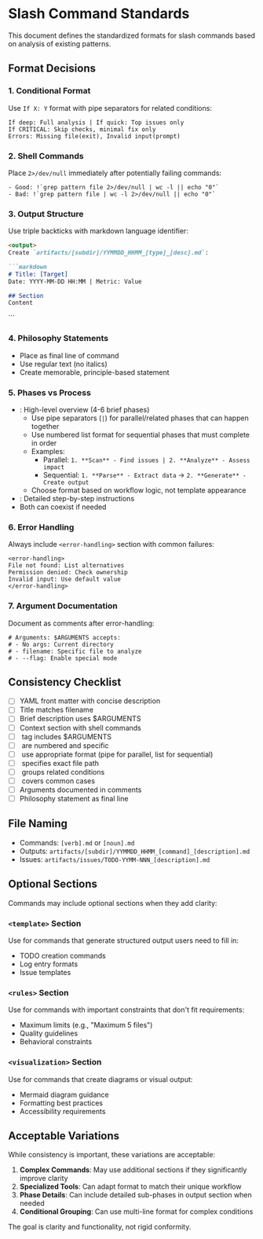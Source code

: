 # Slash Command Standards

This document defines the standardized formats for slash commands based on analysis of existing patterns.

## Format Decisions

### 1. **Conditional Format**
Use `If X: Y` format with pipe separators for related conditions:
```
If deep: Full analysis | If quick: Top issues only
If CRITICAL: Skip checks, minimal fix only
Errors: Missing file(exit), Invalid input(prompt)
```

### 2. **Shell Commands**
Place `2>/dev/null` immediately after potentially failing commands:
```
- Good: !`grep pattern file 2>/dev/null | wc -l || echo "0"`
- Bad: !`grep pattern file | wc -l 2>/dev/null || echo "0"`
```

### 3. **Output Structure**
Use triple backticks with markdown language identifier:
```markdown
<output>
Create `artifacts/[subdir]/YYMMDD_HHMM_[type]_[desc].md`:

```markdown
# Title: [Target]
Date: YYYY-MM-DD HH:MM | Metric: Value

## Section
Content
```
</output>
```

### 4. **Philosophy Statements**
- Place as final line of command
- Use regular text (no italics)
- Create memorable, principle-based statement

### 5. **Phases vs Process**
- **<phases>**: High-level overview (4-6 brief phases)
  - Use pipe separators (`|`) for parallel/related phases that can happen together
  - Use numbered list format for sequential phases that must complete in order
  - Examples:
    - Parallel: `1. **Scan** - Find issues | 2. **Analyze** - Assess impact`
    - Sequential: `1. **Parse** - Extract data` → `2. **Generate** - Create output`
  - Choose format based on workflow logic, not template appearance
- **<process>**: Detailed step-by-step instructions
- Both can coexist if needed

### 6. **Error Handling**
Always include `<error-handling>` section with common failures:
```
<error-handling>
File not found: List alternatives
Permission denied: Check ownership
Invalid input: Use default value
</error-handling>
```

### 7. **Argument Documentation**
Document as comments after error-handling:
```
# Arguments: $ARGUMENTS accepts:
# - No args: Current directory
# - filename: Specific file to analyze
# - --flag: Enable special mode
```

## Consistency Checklist

- [ ] YAML front matter with concise description
- [ ] Title matches filename
- [ ] Brief description uses $ARGUMENTS
- [ ] Context section with shell commands
- [ ] <task> tag includes $ARGUMENTS
- [ ] <requirements> are numbered and specific
- [ ] <phases> use appropriate format (pipe for parallel, list for sequential)
- [ ] <output> specifies exact file path
- [ ] <conditional> groups related conditions
- [ ] <error-handling> covers common cases
- [ ] Arguments documented in comments
- [ ] Philosophy statement as final line

## File Naming

- Commands: `[verb].md` or `[noun].md`
- Outputs: `artifacts/[subdir]/YYMMDD_HHMM_[command]_[description].md`
- Issues: `artifacts/issues/TODO-YYMM-NNN_[description].md`

## Optional Sections

Commands may include optional sections when they add clarity:

### `<template>` Section
Use for commands that generate structured output users need to fill in:
- TODO creation commands
- Log entry formats
- Issue templates

### `<rules>` Section  
Use for commands with important constraints that don't fit requirements:
- Maximum limits (e.g., "Maximum 5 files")
- Quality guidelines
- Behavioral constraints

### `<visualization>` Section
Use for commands that create diagrams or visual output:
- Mermaid diagram guidance
- Formatting best practices
- Accessibility requirements

## Acceptable Variations

While consistency is important, these variations are acceptable:

1. **Complex Commands**: May use additional sections if they significantly improve clarity
2. **Specialized Tools**: Can adapt format to match their unique workflow
3. **Phase Details**: Can include detailed sub-phases in output section when needed
4. **Conditional Grouping**: Can use multi-line format for complex conditions

The goal is clarity and functionality, not rigid conformity.